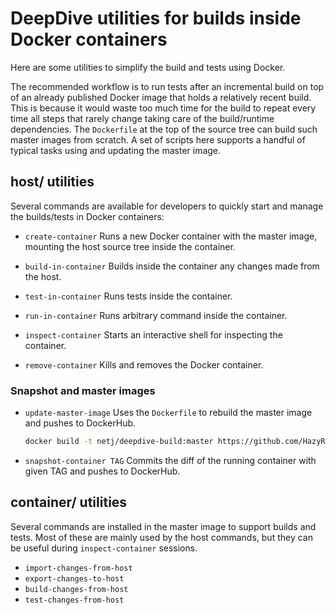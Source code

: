 # DeepDive utilities for builds inside Docker containers

Here are some utilities to simplify the build and tests using Docker.

The recommended workflow is to run tests after an incremental build on top of an already published Docker image that holds a relatively recent build.
This is because it would waste too much time for the build to repeat every time all steps that rarely change taking care of the build/runtime dependencies.
The `Dockerfile` at the top of the source tree can build such master images from scratch.
A set of scripts here supports a handful of typical tasks using and updating the master image.

## host/ utilities

Several commands are available for developers to quickly start and manage the builds/tests in Docker containers:

* `create-container`
    Runs a new Docker container with the master image, mounting the host source tree inside the container.

* `build-in-container`
    Builds inside the container any changes made from the host.

* `test-in-container`
    Runs tests inside the container.

* `run-in-container`
    Runs arbitrary command inside the container.

* `inspect-container`
    Starts an interactive shell for inspecting the container.

* `remove-container`
    Kills and removes the Docker container.



### Snapshot and master images

* `update-master-image`
    Uses the `Dockerfile` to rebuild the master image and pushes to DockerHub.

    ```bash
    docker build -t netj/deepdive-build:master https://github.com/HazyResearch/deepdive/raw/master/Dockerfile
    ```

* `snapshot-container TAG`
    Commits the diff of the running container with given TAG and pushes to DockerHub.



## container/ utilities
Several commands are installed in the master image to support builds and tests.
Most of these are mainly used by the host commands, but they can be useful during `inspect-container` sessions.

* `import-changes-from-host`
* `export-changes-to-host`
* `build-changes-from-host`
* `test-changes-from-host`
